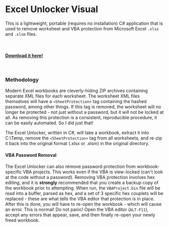 # Excel Unlocker Visual

This is a lightweight, portable (requires no installation) C# application that is used to remove worksheet and VBA protection from Microsoft Excel `.xlsx` and `.xlsm` files.

&nbsp;
#### [Download it here!](https://github.com/ajott/Excel-Unlocker/raw/master/bin/Release/ExcelUnlockerVisual.exe)

&nbsp;
&nbsp;

### Methodology

Modern Excel workbooks are cleverly-hiding ZIP archives containing separate XML files for each worksheet. The worksheet XML files themselves will have a `<SheetProtection>` tag containing the hashed password, among other things.
If this tag is removed, the worksheet will no longer be protected - not just without a password, but it will not be locked at all.
As removing this protection is a consistent, reproducible procedure, it can be easily automated. So I did just that!

The Excel Unlocker, written in C#, will take a workbook, extract it into C:\Temp, remove the `<SheetProtection>` tag from all worksheets, and re-zip it back into the original format (.xlsx or .xlsm) in the original directory. 
&nbsp;

#### VBA Password Removal

The Excel Unlocker can also remove password protection from workbook-specific VBA projects. This works even if the VBA is view-locked (can't look at the code without a password).
Removing VBA protection involves hex editing, and it is **strongly** recommended that you create a backup copy of the workbook prior to attempting.
When run, the `VBAProject.bin` file will be read into a buffer, parsed as hex, and a set of 3 specific hex couplets will be replaced - these are what tells the VBA editor that protection is in place.
After this is done, you will have to re-open the workbook - which will cause an error. This is normal! Do not panic! Open the VBA editor (`ALT-F11`), accept any errors that appear, save, and then finally re-open your newly freed workbook.
